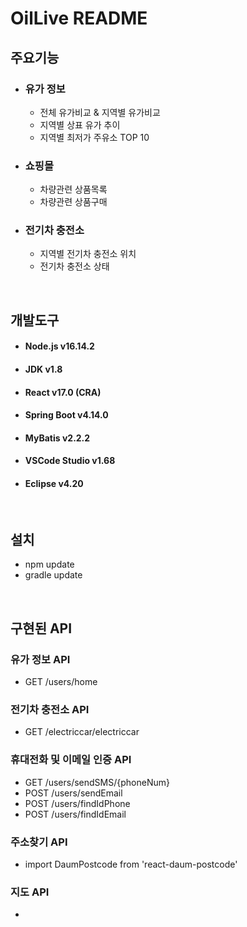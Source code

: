 # OilLive README
## 주요기능

- ### 유가 정보
  - 전체 유가비교 & 지역별 유가비교
  - 지역별 상표 유가 추이
  - 지역별 최저가 주유소 TOP 10

- ### 쇼핑몰
  - 차량관련 상품목록
  - 차량관련 상품구매

- ### 전기차 충전소
  - 지역별 전기차 충전소 위치
  - 전기차 충전소 상태

<br/>

## 개발도구
- #### Node.js v16.14.2
- #### JDK v1.8
- #### React v17.0 (CRA)
- #### Spring Boot v4.14.0
- #### MyBatis v2.2.2
- #### VSCode Studio v1.68
- #### Eclipse v4.20

<br/>

## 설치
    
- npm update
- gradle update
 
<br/>

## 구현된 API

### 유가 정보 API   

- GET /users/home

### 전기차 충전소 API

- GET /electriccar/electriccar

### 휴대전화 및 이메일 인증 API  

- GET /users/sendSMS/{phoneNum}
- POST /users/sendEmail
- POST /users/findIdPhone
- POST /users/findIdEmail

### 주소찾기 API  

- import DaumPostcode from 'react-daum-postcode'

### 지도 API

- <script type="text/javascript" src="//openapi.map.naver.com/openapi/v3/maps.js?ncpClientId=ClientID&submodules=geocoder" />
- <script type="text/javascript" src="//dapi.kakao.com/v2/maps/sdk.js?appkey=APPKEY" />

<br/>

## 유의사항
- ### 실행환경
  - Chrome
  - Resolution : 1920x1080
  - Zoom : 100%

- ### 휴대전화 인증
  - 과금방지를 위해, 개발자 도구(F12)의 콘솔창에서 인증번호 확인가능
